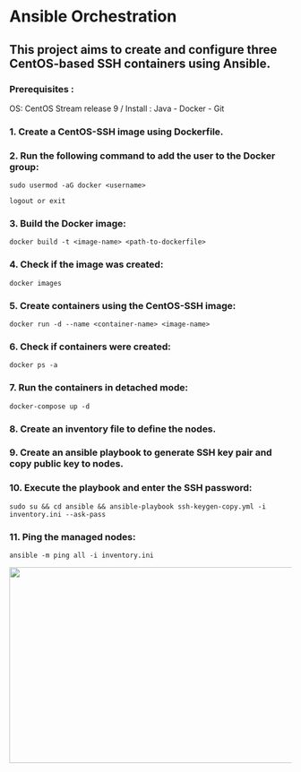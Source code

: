 # Ansible Orchestration
## This project aims to create and configure three CentOS-based SSH containers using Ansible.
### Prerequisites :
OS: CentOS Stream release 9 /
Install :  Java
          - Docker
          - Git
### 1.  Create a CentOS-SSH image using Dockerfile.
### 2.  Run the following command to add the user to the Docker group:
```
sudo usermod -aG docker <username>
````
```
logout or exit
```
### 3.  Build the Docker image:
```
docker build -t <image-name> <path-to-dockerfile>
```
### 4.  Check if the image was created:
```
docker images
```
### 5.  Create containers using the CentOS-SSH image:
```
docker run -d --name <container-name> <image-name>
```
### 6.  Check if containers were created:
```
docker ps -a
```
### 7.  Run the containers in detached mode:
```
docker-compose up -d
```
### 8.  Create an inventory file to define the nodes.
### 9.  Create an ansible playbook to generate SSH key pair and copy public key to nodes.
### 10.  Execute the playbook and enter the SSH password:

```
sudo su && cd ansible && ansible-playbook ssh-keygen-copy.yml -i inventory.ini --ask-pass
```
### 11.  Ping the managed nodes:
```
ansible -m ping all -i inventory.ini
```
<div align="center">
<img src="https://github.com/WiemFd/Ansible_Orchestration/assets/128514665/52c96eb6-bf26-4463-b51b-7401d67b98dd.png" width="700" height="350">
</div>
